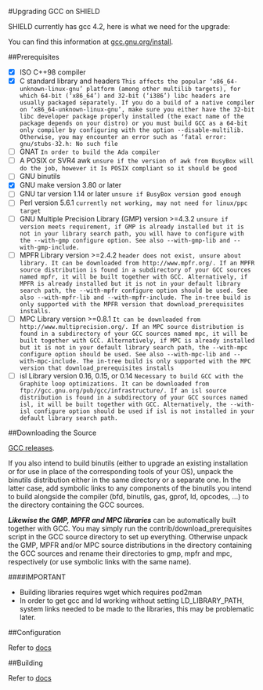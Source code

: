 #Upgrading GCC on SHIELD

SHIELD currently has gcc 4.2, here is what we need for the upgrade:

You can find this information at [gcc.gnu.org/install](https://gcc.gnu.org/install/).

##Prerequisites
  - [x] ISO C++98 compiler 
  - [x] C standard library and headers 
```This affects the popular ‘x86_64-unknown-linux-gnu’ platform (among other multilib targets), for which 64-bit (‘x86_64’) and 32-bit (‘i386’) libc headers are usually packaged separately. If you do a build of a native compiler on ‘x86_64-unknown-linux-gnu’, make sure you either have the 32-bit libc developer package properly installed (the exact name of the package depends on your distro) or you must build GCC as a 64-bit only compiler by configuring with the option --disable-multilib. Otherwise, you may encounter an error such as ‘fatal error: gnu/stubs-32.h: No such file```
  - [ ] GNAT ```In order to build the Ada compiler```
  - [ ] A POSIX or SVR4 awk ```unsure if the version of awk from BusyBox will do the job, however it Is POSIX compliant so it should be good```
  - [ ] GNU binutils
  - [x] GNU make version 3.80 or later
  - [ ] GNU tar version 1.14 or later ```unsure if BusyBox version good enough```
  - [ ] Perl version 5.6.1 ```currently not working, may not need for linux/ppc target```
  - [ ] GNU Multiple Precision Library (GMP) version >=4.3.2 ```unsure if version meets requirement, if GMP is already installed but it is not in your library search path, you will have to configure with the --with-gmp configure option. See also --with-gmp-lib and --with-gmp-include.```
  - [ ] MPFR Library version >=2.4.2 ```header does not exist, unsure about library. It can be downloaded from http://www.mpfr.org/. If an MPFR source distribution is found in a subdirectory of your GCC sources named mpfr, it will be built together with GCC. Alternatively, if MPFR is already installed but it is not in your default library search path, the --with-mpfr configure option should be used. See also --with-mpfr-lib and --with-mpfr-include. The in-tree build is only supported with the MPFR version that download_prerequisites installs.``` 
  - [ ] MPC Library version >=0.8.1 ```It can be downloaded from http://www.multiprecision.org/. If an MPC source distribution is found in a subdirectory of your GCC sources named mpc, it will be built together with GCC. Alternatively, if MPC is already installed but it is not in your default library search path, the --with-mpc configure option should be used. See also --with-mpc-lib and --with-mpc-include. The in-tree build is only supported with the MPC version that download_prerequisites installs```
  - [ ] isl Library version 0.16, 0.15, or 0.14 ```Necessary to build GCC with the Graphite loop optimizations. It can be downloaded from ftp://gcc.gnu.org/pub/gcc/infrastructure/. If an isl source distribution is found in a subdirectory of your GCC sources named isl, it will be built together with GCC. Alternatively, the --with-isl configure option should be used if isl is not installed in your default library search path.```

##Downloading the Source

[GCC releases](https://gcc.gnu.org/releases.html).  

If you also intend to build binutils (either to upgrade an existing installation or for use in place of the corresponding tools of your OS), unpack the binutils distribution either in the same directory or a separate one. In the latter case, add symbolic links to any components of the binutils you intend to build alongside the compiler (bfd, binutils, gas, gprof, ld, opcodes, ...) to the directory containing the GCC sources.

***Likewise the GMP, MPFR and MPC libraries*** can be automatically built together with GCC. You may simply run the contrib/download_prerequisites script in the GCC source directory to set up everything. Otherwise unpack the GMP, MPFR and/or MPC source distributions in the directory containing the GCC sources and rename their directories to gmp, mpfr and mpc, respectively (or use symbolic links with the same name).

####IMPORTANT
- Building libraries requires wget which requires pod2man
- In order to get gcc and ld working without setting LD_LIBRARY_PATH, system links needed to be made to the libraries, this may be problematic later.

##Configuration

Refer to [docs](https://gcc.gnu.org/install/configure.html)

##Building

Refer to [docs](https://gcc.gnu.org/install/build.html)
